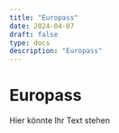 ```yaml
---
title: "Europass"
date: 2024-04-07
draft: false
type: docs
description: "Europass"
---
```


# Europass

Hier könnte Ihr Text stehen